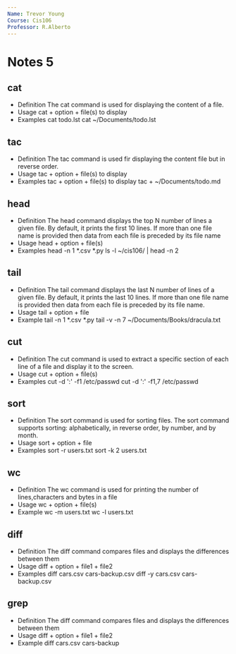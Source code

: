 ```yaml
---
Name: Trevor Young
Course: Cis106
Professor: R.Alberto
---
```

# Notes 5

## cat
* Definition
The cat command is used for displaying the content of a file.
* Usage
  cat + option + file(s) to display
* Examples 
cat todo.lst
cat ~/Documents/todo.lst
## tac
* Definition 
  The tac command is used fir displaying the content file but in reverse order.
* Usage 
tac + option + file(s) to display 
* Examples 
  tac + option + file(s) to display
  tac + ~/Documents/todo.md
## head
* Definition 
  The head command displays the top N number of lines a given file. By default, it prints the first 10 lines. If more than one file name is provided then data from each file is preceded by its file name 
* Usage 
  head + option + file(s)
* Examples
  head -n 1 *.csv *.py
  ls -l ~/cis106/ | head -n 2
## tail
* Definition 
 The tail command displays the last N number of lines of a given file. By default, it prints the last 10 lines. If more than one file name is provided then data from each file is preceded by its file name.
* Usage 
  tail + option + file 
* Example 
  tail -n 1 *.csv *.py
  tail -v -n 7 ~/Documents/Books/dracula.txt
## cut
* Definition 
  The cut command is used to extract a specific section of each line of a file and display it to the screen.
* Usage 
  cut + option + file(s)
* Examples 
  cut -d ':' -f1 /etc/passwd
  cut -d ':' -f1,7 /etc/passwd 
## sort
* Definition 
  The sort command is used for sorting files. The sort command supports sorting: alphabetically, in reverse order, by number, and by month.
* Usage 
  sort +  option + file 
* Examples 
 sort -r users.txt
 sort -k 2 users.txt

## wc
* Definition 
  The wc command is used for printing the number of lines,characters and bytes in a file 
* Usage 
 wc + option + file(s)
* Example 
  wc -m users.txt 
  wc -l users.txt

## diff
* Definition 
  The diff command compares files and displays the differences between them 
* Usage 
  diff + option + file1 + file2
* Examples 
  diff cars.csv cars-backup.csv 
  diff -y cars.csv cars-backup.csv 
## grep
* Definition 
The diff command compares files and displays the differences between them 
* Usage
  diff + option + file1 + file2 
* Example 
  diff cars.csv cars-backup